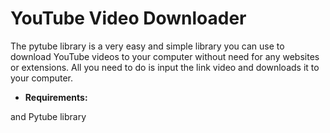 # YouTube Video Downloader

The pytube library is a very easy and simple library you can use to download YouTube videos to your computer without need for any websites or extensions. All you need to do is input the link video and downloads it to your computer.

- <strong>Requirements:</strong>
<style color=blue>Python</style> and Pytube library
